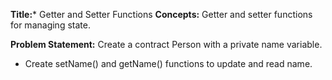 **Title:*** Getter and Setter Functions
**Concepts:** Getter and setter functions for managing state.

**Problem Statement:**
Create a contract Person with a private name variable.

- Create setName() and getName() functions to update and read name.